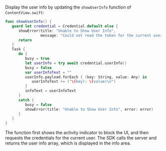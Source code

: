 Display the user info by updating the `showUserInfo` function of `ContentView.swift`:

```swift
func showUserInfo() {
   guard let credential = Credential.default else {
      showError(title: "Unable to Show User Info",
                message: "Could not read the token for the current user.")
      return
   }
   Task {
      do {
         busy = true
         let userInfo = try await credential.userInfo()
         busy = false
         var userInfoText = ""
         userInfo.payload.forEach { (key: String, value: Any) in
            userInfoText += ("\(key): \(value)\n")
         }
         infoText = userInfoText
      }
      catch {
         busy = false
         showError(title: "Unable to Show User Info", error: error)
      }
   }
}
```

The function first shows the activity indicator to block the UI, and then requests the credentials for the current user. The SDK calls the server and returns the user info array, which is displayed in the info area.
